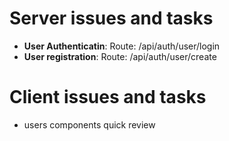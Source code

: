 # Server issues and tasks
- **User Authenticatin**:
  Route: <domain>/api/auth/user/login
- **User  registration**: 
  Route: <domain>/api/auth/user/create

# Client issues and tasks
- users components quick review
